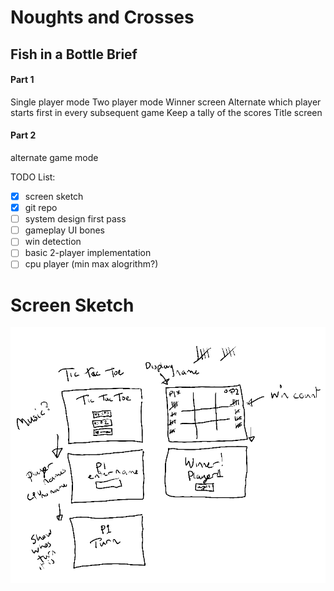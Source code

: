 # Noughts and Crosses
## Fish in a Bottle Brief

#### Part 1
Single player mode
Two player mode
Winner screen
Alternate which player starts first in every subsequent game
Keep a tally of the scores
Title screen

#### Part 2
alternate game mode

TODO List:
- [X] screen sketch
- [X] git repo
- [ ] system design first pass
- [ ] gameplay UI bones
- [ ] win detection
- [ ] basic 2-player implementation
- [ ] cpu player (min max alogrithm?)

# Screen Sketch
![first pass doodle for the game screens](https://github.com/ludovino/TicTacToe/blob/master/UI-sketch.png?raw=true)
